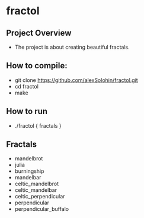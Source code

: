 # fractol

## Project Overview

- The project is about creating beautiful fractals.

## How to compile:
- git clone https://github.com/alexSolohin/fractol.git
- cd fractol
- make

## How to run
- ./fractol { fractals }

## Fractals
- mandelbrot
- julia
- burningship
- mandelbar
- celtic_mandelbrot
- celtic_mandelbar
- celtic_perpendicular
- perpendicular
- perpendicular_buffalo
